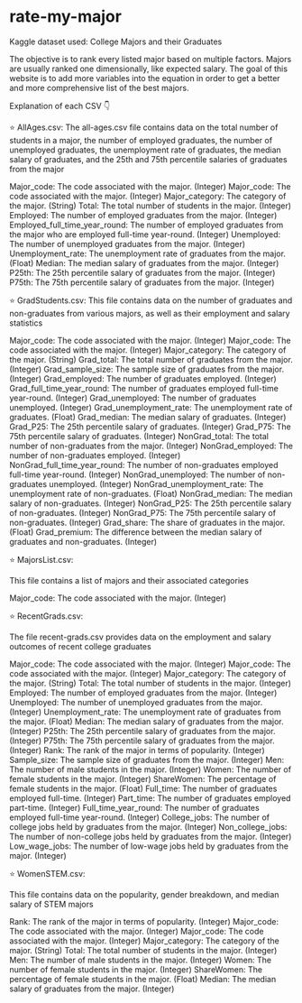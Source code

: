 
# rate-my-major

Kaggle dataset used: College Majors and their Graduates

The objective is to rank every listed major based on multiple factors. Majors are usually ranked one dimensionally, like expected salary. The goal of this website is to add more variables into the equation in order to get a better and more comprehensive list of the best majors.

Explanation of each CSV 👇

⭐ AllAges.csv:
The all-ages.csv file contains data on the total number of students in a major, the number of employed graduates, the number of unemployed graduates, the unemployment rate of graduates, the median salary of graduates, and the 25th and 75th percentile salaries of graduates from the major

Major_code: The code associated with the major. (Integer)
Major_code: The code associated with the major. (Integer)
Major_category: The category of the major. (String)
Total: The total number of students in the major. (Integer)
Employed: The number of employed graduates from the major. (Integer)
Employed_full_time_year_round: The number of employed graduates from the major who are employed full-time year-round. (Integer)
Unemployed: The number of unemployed graduates from the major. (Integer)
Unemployment_rate: The unemployment rate of graduates from the major. (Float)
Median: The median salary of graduates from the major. (Integer)
P25th: The 25th percentile salary of graduates from the major. (Integer)
P75th: The 75th percentile salary of graduates from the major. (Integer)

⭐ GradStudents.csv:
This file contains data on the number of graduates and non-graduates from various majors, as well as their employment and salary statistics

Major_code: The code associated with the major. (Integer)
Major_code: The code associated with the major. (Integer)
Major_category: The category of the major. (String)
Grad_total: The total number of graduates from the major. (Integer)
Grad_sample_size: The sample size of graduates from the major. (Integer)
Grad_employed: The number of graduates employed. (Integer)
Grad_full_time_year_round: The number of graduates employed full-time year-round. (Integer)
Grad_unemployed: The number of graduates unemployed. (Integer)
Grad_unemployment_rate: The unemployment rate of graduates. (Float)
Grad_median: The median salary of graduates. (Integer)
Grad_P25: The 25th percentile salary of graduates. (Integer)
Grad_P75: The 75th percentile salary of graduates. (Integer)
NonGrad_total: The total number of non-graduates from the major. (Integer)
NonGrad_employed: The number of non-graduates employed. (Integer)
NonGrad_full_time_year_round: The number of non-graduates employed full-time year-round. (Integer)
NonGrad_unemployed: The number of non-graduates unemployed. (Integer)
NonGrad_unemployment_rate: The unemployment rate of non-graduates. (Float)
NonGrad_median: The median salary of non-graduates. (Integer)
NonGrad_P25: The 25th percentile salary of non-graduates. (Integer)
NonGrad_P75: The 75th percentile salary of non-graduates. (Integer)
Grad_share: The share of graduates in the major. (Float)
Grad_premium: The difference between the median salary of graduates and non-graduates. (Integer)

⭐ MajorsList.csv:

This file contains a list of majors and their associated categories

Major_code: The code associated with the major. (Integer)

⭐ RecentGrads.csv:

The file recent-grads.csv provides data on the employment and salary outcomes of recent college graduates

Major_code: The code associated with the major. (Integer)
Major_code: The code associated with the major. (Integer)
Major_category: The category of the major. (String)
Total: The total number of students in the major. (Integer)
Employed: The number of employed graduates from the major. (Integer)
Unemployed: The number of unemployed graduates from the major. (Integer)
Unemployment_rate: The unemployment rate of graduates from the major. (Float)
Median: The median salary of graduates from the major. (Integer)
P25th: The 25th percentile salary of graduates from the major. (Integer)
P75th: The 75th percentile salary of graduates from the major. (Integer)
Rank: The rank of the major in terms of popularity. (Integer)
Sample_size: The sample size of graduates from the major. (Integer)
Men: The number of male students in the major. (Integer)
Women: The number of female students in the major. (Integer)
ShareWomen: The percentage of female students in the major. (Float)
Full_time: The number of graduates employed full-time. (Integer)
Part_time: The number of graduates employed part-time. (Integer)
Full_time_year_round: The number of graduates employed full-time year-round. (Integer)
College_jobs: The number of college jobs held by graduates from the major. (Integer)
Non_college_jobs: The number of non-college jobs held by graduates from the major. (Integer)
Low_wage_jobs: The number of low-wage jobs held by graduates from the major. (Integer)

⭐ WomenSTEM.csv:

This file contains data on the popularity, gender breakdown, and median salary of STEM majors

Rank: The rank of the major in terms of popularity. (Integer)
Major_code: The code associated with the major. (Integer)
Major_code: The code associated with the major. (Integer)
Major_category: The category of the major. (String)
Total: The total number of students in the major. (Integer)
Men: The number of male students in the major. (Integer)
Women: The number of female students in the major. (Integer)
ShareWomen: The percentage of female students in the major. (Float)
Median: The median salary of graduates from the major. (Integer)

